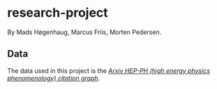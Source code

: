 # research-project
By Mads Høgenhaug, Marcus Friis, Morten Pedersen.

## Data
The data used in this project is the *[Arxiv HEP-PH (high energy physics phenomenology) citation graph](https://snap.stanford.edu/data/cit-HepPh.html)*. 
